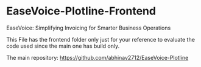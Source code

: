# EaseVoice-Plotline-Frontend
EaseVoice: Simplifying Invoicing for Smarter Business Operations

This File has the frontend folder only just for your reference to evaluate the code used since the main one has build only.

The main repository: https://github.com/abhinav2712/EaseVoice-Plotline
